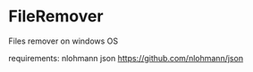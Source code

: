 # FileRemover
Files remover on windows OS

requirements:
nlohmann json  https://github.com/nlohmann/json
